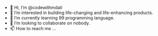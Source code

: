 - 👋 Hi, I’m @codewithmdali
- 👀 I’m interested in building life-changing and life-enhancing products.
- 🌱 I’m currently learning 99 programming language.
- 💞️ I’m looking to collaborate on nobody.
- 📫 How to reach me ...

<!---
codewithmdali/codewithmdali is a ✨ special ✨ repository because its `README.md` (this file) appears on your GitHub profile.
You can click the Preview link to take a look at your changes.
--->
